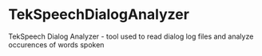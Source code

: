# TekSpeechDialogAnalyzer
TekSpeech Dialog Analyzer - tool used to read dialog log files and analyze occurences of words spoken
